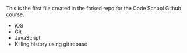 This is the first file created in the forked repo for the Code School Github course.

* iOS
* Git
* JavaScript
* Killing history using git rebase
